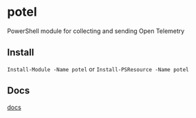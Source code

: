 # potel
PowerShell module for collecting and sending Open Telemetry

## Install

`Install-Module -Name potel` or `Install-PSResource -Name potel`

## Docs

[docs](docs)
